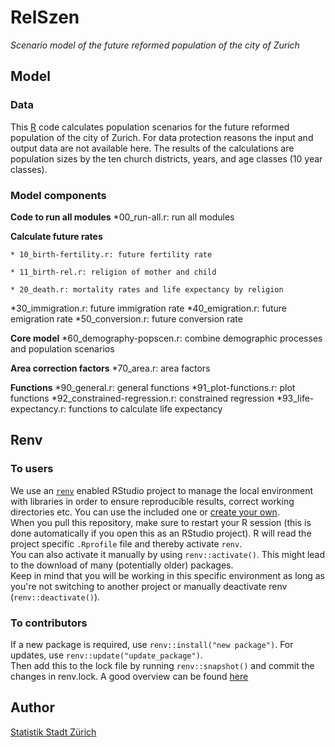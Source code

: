 # RelSzen

*Scenario model of the future reformed population of the city of Zurich*

## Model

### Data
This [R](https://www.r-project.org/) code calculates population scenarios for the future reformed population of the city of Zurich. For data protection reasons the input and output data are not available here. The results of the calculations are population sizes by the ten church districts, years, and age classes (10 year classes).

### Model components

**Code to run all modules**
*00_run-all.r: run all modules

**Calculate future rates**

	* 10_birth-fertility.r: future fertility rate
	
	* 11_birth-rel.r: religion of mother and child
	
	* 20_death.r: mortality rates and life expectancy by religion
*30_immigration.r: future immigration rate
*40_emigration.r: future emigration rate
*50_conversion.r: future conversion rate

**Core model**
*60_demography-popscen.r: combine demographic processes and population scenarios

**Area correction factors**
*70_area.r: area factors

**Functions**
*90_general.r: general functions
*91_plot-functions.r: plot functions
*92_constrained-regression.r: constrained regression
*93_life-expectancy.r: functions to calculate life expectancy

## Renv

### To users
We use an [`renv`](https://rstudio.github.io/renv/articles/renv.html) enabled RStudio project to manage the local environment with libraries in order to ensure reproducible results, correct working directories etc. You can use the included one or [create your own](https://support.rstudio.com/hc/en-us/articles/200526207-Using-Projects).  
When you pull this repository, make sure to restart your R session (this is done automatically if you open this as an RStudio project). R will read the project specific `.Rprofile` file and thereby activate `renv`.  
You can also activate it manually by using `renv::activate()`. This might lead to the download of many (potentially older) packages.  
Keep in mind that you will be working in this specific environment as long as you're not switching to another project or manually deactivate renv (`renv::deactivate()`).

### To contributors
If a new package is required, use `renv::install("new package")`. For updates, use `renv::update("update_package")`.  
Then add this to the lock file by running `renv::snapshot()` and commit the changes in renv.lock. 
A good overview can be found [here](https://rstudio.github.io/renv/articles/renv.html)

## Author

[Statistik Stadt Zürich](mailto:statistik@zuerich.ch)

